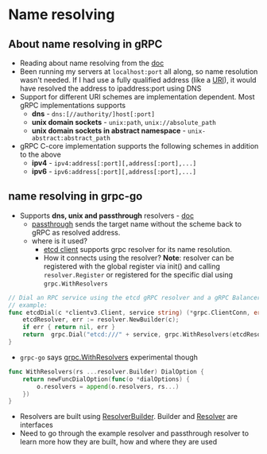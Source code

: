 # Name resolving

## About name resolving in gRPC

- Reading about name resolving from the [doc](https://github.com/grpc/grpc/blob/master/doc/naming.md)
- Been running my servers at `localhost:port` all along, so name resolution wasn't needed. If I had use a fully qualified address (like a [URI](https://tools.ietf.org/html/rfc3986)), it would have resolved the address to ipaddress:port using DNS
- Support for different URI schemes are implementation dependent. Most gRPC implementations supports
  - **dns** - `dns:[//authority/]host[:port]`
  - **unix domain sockets** - `unix:path`, `unix://absolute_path`
  - **unix domain sockets in abstract namespace** - `unix-abstract:abstract_path`
- gRPC C-core implementation supports the following schemes in addition to the above
  - **ipv4** - `ipv4:address[:port][,address[:port],...]`
  - **ipv6** - `ipv6:address[:port][,address[:port],...]`

## name resolving in grpc-go

- Supports **dns, unix and passthrough** resolvers - [doc](https://pkg.go.dev/google.golang.org/grpc/internal/resolver#section-directories)
  - [passthrough](https://github.com/grpc/grpc-go/blob/v1.54.0/internal/resolver/passthrough/passthrough.go) sends the target name without the scheme back to gRPC as resolved address.
  - where is it used?
    - [etcd client](https://github.com/etcd-io/etcd/blob/b27dec8b9487d0d9358ca4dd366563d1aab04a1e/client/v3/naming/resolver/resolver.go) supports grpc resolver for its name resolution.
    - How it connects using the resolver? **Note**: resolver can be registered with the global register via init() and calling `resolver.Register` or registered for the specific dial using `grpc.WithResolvers`

```go
// Dial an RPC service using the etcd gRPC resolver and a gRPC Balancer:
// example:
func etcdDial(c *clientv3.Client, service string) (*grpc.ClientConn, error) {
    etcdResolver, err := resolver.NewBuilder(c);
    if err { return nil, err }
    return  grpc.Dial("etcd:///" + service, grpc.WithResolvers(etcdResolver))
}
```

- `grpc-go` says [grpc.WithResolvers](https://pkg.go.dev/google.golang.org/grpc#WithResolvers) experimental though

```go
func WithResolvers(rs ...resolver.Builder) DialOption {
	return newFuncDialOption(func(o *dialOptions) {
		o.resolvers = append(o.resolvers, rs...)
	})
}
```

- Resolvers are built using [ResolverBuilder](https://pkg.go.dev/google.golang.org/grpc/resolver?utm_source=godoc#Builder). Builder and [Resolver](https://pkg.go.dev/google.golang.org/grpc/resolver?utm_source=godoc#Resolver) are interfaces
- Need to go through the example resolver and passthrough resolver to learn more how they are built, how and where they are used
  